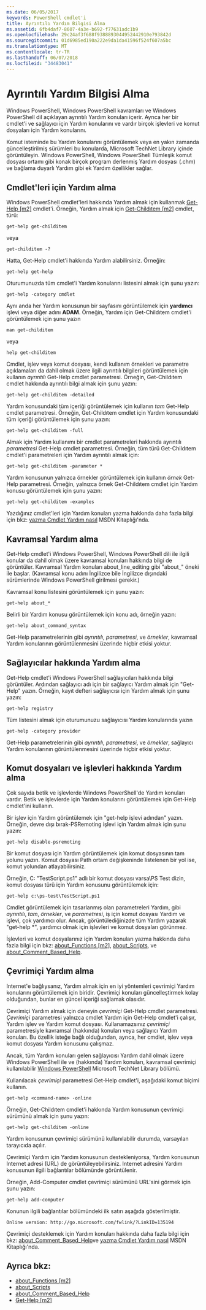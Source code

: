 ```yaml
---
ms.date: 06/05/2017
keywords: PowerShell cmdlet'i
title: Ayrıntılı Yardım Bilgisi Alma
ms.assetid: 6fb4daf7-8607-4a3e-b692-f77631adc1b9
ms.openlocfilehash: 29c24af3f688f9388893044952442910e793842d
ms.sourcegitcommit: 01d6985ed190a222e9da1da41596f524f607a5bc
ms.translationtype: MT
ms.contentlocale: tr-TR
ms.lasthandoff: 06/07/2018
ms.locfileid: "34483041"
---
```

# <a name="getting-detailed-help-information"></a>Ayrıntılı Yardım Bilgisi Alma
Windows PowerShell, Windows PowerShell kavramları ve Windows PowerShell dil açıklayan ayrıntılı Yardım konuları içerir. Ayrıca her bir cmdlet'i ve sağlayıcı için Yardım konularını ve vardır birçok işlevleri ve komut dosyaları için Yardım konularını.

Komut isteminde bu Yardım konularını görüntülemek veya en yakın zamanda güncelleştirilmiş sürümleri bu konularda, Microsoft TechNet Library içinde görüntüleyin. Windows PowerShell, Windows PowerShell Tümleşik komut dosyası ortamı gibi konak birçok program derlenmiş Yardım dosyası (.chm) ve bağlama duyarlı Yardım gibi ek Yardım özellikler sağlar.

## <a name="getting-help-for-cmdlets"></a>Cmdlet'leri için Yardım alma
Windows PowerShell cmdlet'leri hakkında Yardım almak için kullanmak [Get-Help [m2]](https://technet.microsoft.com/library/2d7fe1b4-0025-4580-a911-d81922dd6cd2) cmdlet'i. Örneğin, Yardım almak için [Get-Childıtem [m2]](https://technet.microsoft.com/library/4b270d63-c995-45b8-b5b4-3f8887efbfcc) cmdlet, türü:

```
get-help get-childitem
```

veya

```
get-childitem -?
```

Hatta, Get-Help cmdlet'i hakkında Yardım alabilirsiniz. Örneğin:

```
get-help get-help
```

Oturumunuzda tüm cmdlet'i Yardım konularını listesini almak için şunu yazın:

```
get-help -category cmdlet
```

Aynı anda her Yardım konusunun bir sayfasını görüntülemek için **yardımcı** işlevi veya diğer adını **ADAM**. Örneğin, Yardım için Get-Childıtem cmdlet'i görüntülemek için şunu yazın

```
man get-childitem
```

veya

```
help get-childitem
```

Cmdlet, işlev veya komut dosyası, kendi kullanım örnekleri ve parametre açıklamaları da dahil olmak üzere ilgili ayrıntılı bilgileri görüntülemek için kullanın *ayrıntılı* Get-Help cmdlet parametresi. Örneğin, Get-Childıtem cmdlet hakkında ayrıntılı bilgi almak için şunu yazın:

```
get-help get-childitem -detailed
```

Yardım konusundaki tüm içeriği görüntülemek için kullanın *tam* Get-Help cmdlet parametresi. Örneğin, Get-Childıtem cmdlet için Yardım konusundaki tüm içeriği görüntülemek için şunu yazın:

```
get-help get-childitem -full
```

Almak için Yardım kullanımı bir cmdlet parametreleri hakkında ayrıntılı *parametresi* Get-Help cmdlet parametresi. Örneğin, tüm türü Get-Childıtem cmdlet'i parametreleri için Yardım ayrıntılı almak için:

```
get-help get-childitem -parameter *
```

Yardım konusunun yalnızca örnekler görüntülemek için kullanın *örnek* Get-Help parametresi. Örneğin, yalnızca örnek Get-Childıtem cmdlet için Yardım konusu görüntülemek için şunu yazın:

```
get-help get-childitem -examples
```

Yazdığınız cmdlet'leri için Yardım konuları yazma hakkında daha fazla bilgi için bkz: [yazma Cmdlet Yardım nasıl](https://go.microsoft.com/fwlink/?LinkID=123415) MSDN Kitaplığı'nda.

## <a name="getting-conceptual-help"></a>Kavramsal Yardım alma
Get-Help cmdlet'i Windows PowerShell, Windows PowerShell dili ile ilgili konular da dahil olmak üzere kavramsal konuları hakkında bilgi de görüntüler. Kavramsal Yardım konuları about_line_editing gibi "about_" öneki ile başlar. (Kavramsal konu adını İngilizce bile İngilizce dışındaki sürümlerinde Windows PowerShell girilmesi gerekir.)

Kavramsal konu listesini görüntülemek için şunu yazın:

```
get-help about_*
```

Belirli bir Yardım konusu görüntülemek için konu adı, örneğin yazın:

```
get-help about_command_syntax
```

Get-Help parametrelerinin gibi *ayrıntılı*, *parametresi*, ve *örnekler*, kavramsal Yardım konularının görüntülenmesini üzerinde hiçbir etkisi yoktur.

## <a name="getting-help-about-providers"></a>Sağlayıcılar hakkında Yardım alma
Get-Help cmdlet'i Windows PowerShell sağlayıcıları hakkında bilgi görüntüler. Ardından sağlayıcı adı için bir sağlayıcı Yardım almak için "Get-Help" yazın. Örneğin, kayıt defteri sağlayıcısı için Yardım almak için şunu yazın:

```
get-help registry
```

Tüm listesini almak için oturumunuzu sağlayıcısı Yardım konularında yazın

```
get-help -category provider
```

Get-Help parametrelerinin gibi *ayrıntılı*, *parametresi*, ve *örnekler*, sağlayıcı Yardım konularının görüntülenmesini üzerinde hiçbir etkisi yoktur.

## <a name="getting-help-about-scripts-and-functions"></a>Komut dosyaları ve işlevleri hakkında Yardım alma
Çok sayıda betik ve işlevlerde Windows PowerShell'de Yardım konuları vardır. Betik ve işlevlerde için Yardım konularını görüntülemek için Get-Help cmdlet'ini kullanın.

Bir işlev için Yardım görüntülemek için "get-help işlevi adından" yazın. Örneğin, devre dışı bırak-PSRemoting işlevi için Yardım almak için şunu yazın:

```
get-help disable-psremoting
```

Bir komut dosyası için Yardım görüntülemek için komut dosyasının tam yolunu yazın. Komut dosyası Path ortam değişkeninde listelenen bir yol ise, komut yolundan atlayabilirsiniz.

Örneğin, C: "TestScript.ps1" adlı bir komut dosyası varsa\\PS Test dizin, komut dosyası türü için Yardım konusunu görüntülemek için:

```
get-help c:\ps-test\TestScript.ps1
```

Cmdlet görüntülemek için tasarlanmış olan parametreleri Yardım, gibi *ayrıntılı*, *tam*, *örnekler*, ve *parametresi*, iş için komut dosyası Yardım ve işlevi, çok yardımcı olur. Ancak, görüntülediğinizde tüm Yardım yazarak "get-help \*", yardımcı olmak için işlevleri ve komut dosyaları görünmez.

İşlevleri ve komut dosyalarınız için Yardım konuları yazma hakkında daha fazla bilgi için bkz: [about_Functions [m2]](https://technet.microsoft.com/library/61d40692-5300-4de9-a9b5-bae31815e105), [about_Scripts](https://technet.microsoft.com/library/7dc08334-dcfe-450b-b949-0554855623af), ve [about_Comment_Based_Help](https://technet.microsoft.com/library/99a81ccc-21a0-49ec-a1b3-9efe2b4c0bbf).

## <a name="getting-help-online"></a>Çevrimiçi Yardım alma
Internet'e bağlıysanız, Yardım almak için en iyi yöntemleri çevrimiçi Yardım konularını görüntülemek için biridir. Çevrimiçi konuları güncelleştirmek kolay olduğundan, bunlar en güncel içeriği sağlamak olasıdır.

Çevrimiçi Yardım almak için deneyin *çevrimiçi* Get-Help cmdlet parametresi. *Çevrimiçi* parametresi yalnızca cmdlet Yardım için Get-Help cmdlet'i çalışır, Yardım işlev ve Yardım komut dosyası. Kullanamazsınız *çevrimiçi* parametresiyle kavramsal (hakkında) konuları veya sağlayıcı Yardım konuları. Bu özellik isteğe bağlı olduğundan, ayrıca, her cmdlet, işlev veya komut dosyası Yardım konusunu çalışmaz.

Ancak, tüm Yardım konuları gelen sağlayıcısı Yardım dahil olmak üzere Windows PowerShell ile ve (hakkında) Yardım konuları, kavramsal çevrimiçi kullanılabilir [Windows PowerShell](http://go.microsoft.com/fwlink/?LinkID=107116) Microsoft TechNet Library bölümü.

Kullanılacak *çevrimiçi* parametresi Get-Help cmdlet'i, aşağıdaki komut biçimi kullanın.

```
get-help <command-name> -online
```

Örneğin, Get-Childıtem cmdlet'i hakkında Yardım konusunun çevrimiçi sürümünü almak için şunu yazın:

```
get-help get-childitem -online
```

Yardım konusunun çevrimiçi sürümünü kullanılabilir durumda, varsayılan tarayıcıda açılır.

Çevrimiçi Yardım için Yardım konusunun destekleniyorsa, Yardım konusunun Internet adresi (URL) de görüntüleyebilirsiniz. Internet adresini Yardım konusunun ilgili bağlantılar bölümünde görüntülenir.

Örneğin, Add-Computer cmdlet çevrimiçi sürümünü URL'sini görmek için şunu yazın:

```
get-help add-computer
```

Konunun ilgili bağlantılar bölümündeki ilk satırı aşağıda gösterilmiştir.

```
Online version: http://go.microsoft.com/fwlink/?LinkID=135194
```

Çevrimiçi desteklemek için Yardım konuları hakkında daha fazla bilgi için bkz: [about_Comment_Based_Help](https://technet.microsoft.com/library/99a81ccc-21a0-49ec-a1b3-9efe2b4c0bbf)ve [yazma Cmdlet Yardım nasıl](https://go.microsoft.com/fwlink/?LinkID=123415) MSDN Kitaplığı'nda.

## <a name="see-also"></a>Ayrıca bkz:
- [about_Functions [m2]](https://technet.microsoft.com/library/61d40692-5300-4de9-a9b5-bae31815e105)
- [about_Scripts](https://technet.microsoft.com/library/7dc08334-dcfe-450b-b949-0554855623af)
- [about_Comment_Based_Help](https://technet.microsoft.com/library/99a81ccc-21a0-49ec-a1b3-9efe2b4c0bbf)
- [Get-Help [m2]](https://technet.microsoft.com/library/2d7fe1b4-0025-4580-a911-d81922dd6cd2)